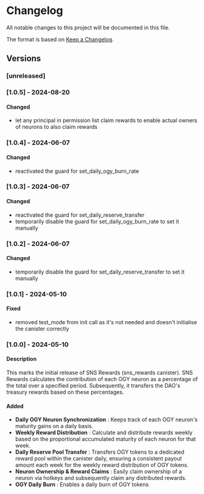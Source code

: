 # Changelog

All notable changes to this project will be documented in this file.

The format is based on [Keep a Changelog](https://keepachangelog.com/en/1.0.0/).

## Versions

### [unreleased]

### [1.0.5] - 2024-08-20

#### Changed

- let any principal in permission list claim rewards to enable actual owners of neurons to also claim rewards

### [1.0.4] - 2024-06-07

#### Changed

- reactivated the guard for set_daily_ogy_burn_rate

### [1.0.3] - 2024-06-07

#### Changed

- reactivated the guard for set_daily_reserve_transfer
- temporarily disable the guard for set_daily_ogy_burn_rate to set it manually

### [1.0.2] - 2024-06-07

#### Changed

- temporarily disable the guard for set_daily_reserve_transfer to set it manually

### [1.0.1] - 2024-05-10

#### Fixed

- removed test_mode from init call as it's not needed and doesn't initialise the canister correctly

### [1.0.0] - 2024-05-10

#### Description

This marks the initial release of SNS Rewards (sns_rewards canister). SNS Rewards calculates the contribution of each OGY neuron as a percentage of the total over a specified period. Subsequently, it transfers the DAO's treasury rewards based on these percentages.

#### Added

- **Daily OGY Neuron Synchronization** : Keeps track of each OGY neuron's maturity gains on a daily basis.
- **Weekly Reward Distribution** : Calculate and distribute rewards weekly based on the proportional accumulated maturity of each neuron for that week.
- **Daily Reserve Pool Transfer** : Transfers OGY tokens to a dedicated reward pool within the canister daily, ensuring a consistent payout amount each week for the weekly reward distribution of OGY tokens.
- **Neuron Ownership & Reward Claims** : Easily claim ownership of a neuron via hotkeys and subsequently claim any distributed rewards.
- **OGY Daily Burn** : Enables a daily burn of OGY tokens
